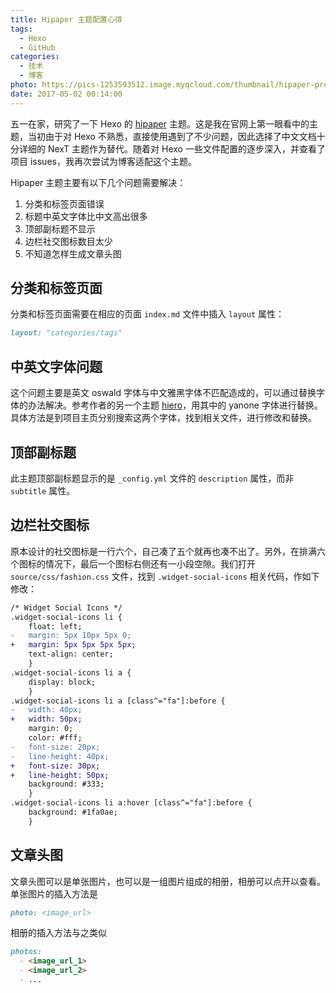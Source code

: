 ```yaml
---
title: Hipaper 主题配置心得
tags:
  - Hexo
  - GitHub
categories:
  - 技术
  - 博客
photo: https://pics-1253593512.image.myqcloud.com/thumbnail/hipaper-preview.png
date: 2017-05-02 00:14:00
---
```



五一在家，研究了一下 Hexo 的 [hipaper](https://github.com/iTimeTraveler/hexo-theme-hipaper) 主题。这是我在官网上第一眼看中的主题，当初由于对 Hexo 不熟悉，直接使用遇到了不少问题，因此选择了中文文档十分详细的 NexT 主题作为替代。随着对 Hexo 一些文件配置的逐步深入，并查看了项目 issues，我再次尝试为博客适配这个主题。

Hipaper 主题主要有以下几个问题需要解决：
1.  分类和标签页面错误
2.  标题中英文字体比中文高出很多
3.  顶部副标题不显示
4.  边栏社交图标数目太少
5.  不知道怎样生成文章头图

<!--more-->

## 分类和标签页面

分类和标签页面需要在相应的页面 `index.md` 文件中插入 `layout` 属性：
```md
layout: "categories/tags"
```

## 中英文字体问题

这个问题主要是英文 oswald 字体与中文雅黑字体不匹配造成的，可以通过替换字体的办法解决。参考作者的另一个主题 [hiero](https://github.com/iTimeTraveler/hexo-theme-hiero)，用其中的 yanone 字体进行替换。具体方法是到项目主页分别搜索这两个字体，找到相关文件，进行修改和替换。

## 顶部副标题

此主题顶部副标题显示的是 `_config.yml` 文件的 `description` 属性，而非 `subtitle` 属性。

## 边栏社交图标

原本设计的社交图标是一行六个，自己凑了五个就再也凑不出了。另外，在排满六个图标的情况下，最后一个图标右侧还有一小段空隙。我们打开 `source/css/fashion.css` 文件，找到 `.widget-social-icons` 相关代码，作如下修改：
```diff
/* Widget Social Icons */
.widget-social-icons li {
	float: left;
-	margin: 5px 10px 5px 0;
+	margin: 5px 5px 5px 5px;
	text-align: center;
	}
.widget-social-icons li a {
	display: block;
	}
.widget-social-icons li a [class^="fa"]:before {
-	width: 40px;
+	width: 50px;
	margin: 0;
	color: #fff;
-	font-size: 20px;
-	line-height: 40px;
+	font-size: 30px;
+	line-height: 50px;
	background: #333;
	}
.widget-social-icons li a:hover [class^="fa"]:before {
	background: #1fa0ae;
	}
```

## 文章头图

文章头图可以是单张图片，也可以是一组图片组成的相册，相册可以点开以查看。单张图片的插入方法是
```md
photo: <image_url>
```
相册的插入方法与之类似
```md
photos:
  - <image_url_1>
  - <image_url_2>
  - ...
```
